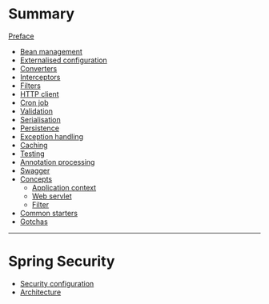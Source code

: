 # Summary

[Preface](./preface.md)

- [Bean management](./bean-management.md)
- [Externalised configuration](./externalised-configuration.md)
- [Converters](./converters.md)
- [Interceptors](./interceptors.md)
- [Filters](./filters.md)
- [HTTP client](./http-client.md)
- [Cron job](./cron-job.md)
- [Validation](./validation.md)
- [Serialisation](./serialisation.md)
- [Persistence](./persistence.md)
- [Exception handling]()
- [Caching]()
- [Testing](./testing.md)
- [Annotation processing]()
- [Swagger]()
- [Concepts](./concepts.md)
    - [Application context](./concepts/application-context.md)
    - [Web servlet](./concepts/web-servlet.md)
    - [Filter](./concepts/filter.md)
- [Common starters](./common-starters.md)
- [Gotchas](./gotchas.md)
---

# Spring Security

- [Security configuration](./spring-security/security-configuration.md)
- [Architecture](./spring-security/architecture.md)

